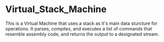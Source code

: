 # Virtual_Stack_Machine
This is a Virtual Machine that uses a stack as it's main data sturcture for operations. It parses, compiles, and executes a list of commands that resemble assembly code, and returns the output to a designated stream.
